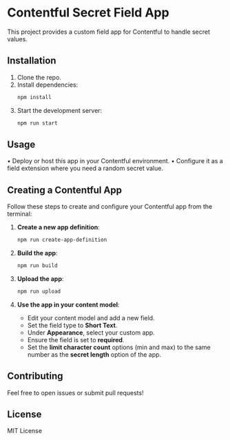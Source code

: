 # Contentful Secret Field App

This project provides a custom field app for Contentful to handle secret values.

## Installation

1. Clone the repo.
2. Install dependencies:
   ```bash
   npm install
   ```
3. Start the development server:
   ```bash
   npm run start
   ```

## Usage

• Deploy or host this app in your Contentful environment.
• Configure it as a field extension where you need a random secret value.

## Creating a Contentful App

Follow these steps to create and configure your Contentful app from the terminal:

1. **Create a new app definition**:
   ```bash
   npm run create-app-definition
   ```

2. **Build the app**:
   ```bash
   npm run build
   ```

3. **Upload the app**:
   ```bash
   npm run upload
   ```

4. **Use the app in your content model**:
   - Edit your content model and add a new field.
   - Set the field type to **Short Text**.
   - Under **Appearance**, select your custom app.
   - Ensure the field is set to **required**.
   - Set the **limit character count** options (min and max) to the same number as the **secret length** option of the app.

## Contributing

Feel free to open issues or submit pull requests!

## License

MIT License
